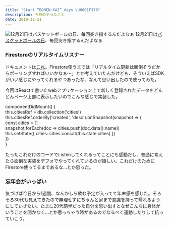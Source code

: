 ```yaml
---
title: "Start “BONEN-KAI” days \U0001F37B"
description: 今日のやったこと
date: 2018-12-21
---
```


![12月21日は[バスケットボールの日](http://www.nnh.to/12/21.html)、毎回突き指するんだよなぁ](https://cdn-images-1.medium.com/max/800/1*7lsVE_OQc-96xByV8fIXyg.png)
12月21日は[バスケットボールの日](http://www.nnh.to/12/21.html)、毎回突き指するんだよなぁ

### Firestoreのリアルタイムリスナー

ドキュメントは[これ](https://firebase.google.com/docs/firestore/query-data/listen?hl=ja)。Firestore使うまでは「リアルタイム更新は面倒そうだからポーリングすればいいかなぁ〜」とか考えていたんだけども、そういえばSDKがいい感じにやってくれるやつあったな、なんて思い出したので使ってみた。

今回はReactで書いたwebアプリケーション上で新しく登録されたデータをどんどんページ上部に表示したいのでこんな感じで実装した。

componentDidMount() {  
 this.citiesRef = db.collection('cities')  
 this.citiesRef.orderBy('created', 'desc').onSnapshot(snapshot => {  
 const cities = \[\]  
 snapshot.forEach(doc => cities.push(doc.data().name))  
 this.setState({ cities: cities.concat(this.state.cities) })  
 })  
}

たったこれだけのコードでListenしてくれるってことにも感動だし、普通に考えたら面倒な実装をデフォでやってくれているのが嬉しい。これだけのためにFirestore使ってるまであるな…とか思った。

### 忘年会がいっぱい

気づけば今日から1週間、なんかしら飲む予定が入ってて年末感を感じた。そろそろ30代も見えてきたので無理せずにちゃんと家まで意識を持って帰れるようにしていきたい。たまに20代前半だった自分を思い出すとなぜこんなに身体がいうことを聞かなく…とか思っちゃう時があるのでなるべく運動したりして抗っていこう。
